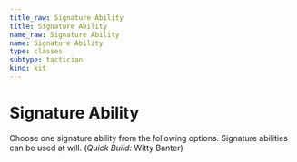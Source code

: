 ```yaml
---
title_raw: Signature Ability
title: Signature Ability
name_raw: Signature Ability
name: Signature Ability
type: classes
subtype: tactician
kind: kit
---
```


# Signature Ability

Choose one signature ability from the following options. Signature abilities can be used at will. (*Quick Build:* Witty Banter)
